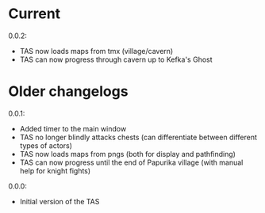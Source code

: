 # Current

0.0.2:
* TAS now loads maps from tmx (village/cavern)
* TAS can now progress through cavern up to Kefka's Ghost

# Older changelogs

0.0.1:
* Added timer to the main window
* TAS no longer blindly attacks chests (can differentiate between different types of actors)
* TAS now loads maps from pngs (both for display and pathfinding)
* TAS can now progress until the end of Papurika village (with manual help for knight fights)

0.0.0:
* Initial version of the TAS
